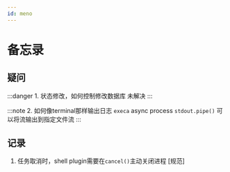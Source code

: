 ```yaml
---
id: meno
---
```


# 备忘录

## 疑问
:::danger 1. 状态修改，如何控制修改数据库 
未解决
:::

:::note 2. 如何像terminal那样输出日志
`execa` async process `stdout.pipe()` 可以将流输出到指定文件流
:::

## 记录
1. 任务取消时，shell plugin需要在`cancel()`主动关闭进程 [规范]
